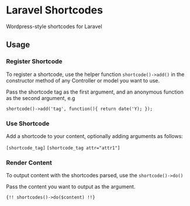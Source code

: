 # Laravel Shortcodes
Wordpress-style shortcodes for Laravel

## Usage
### Register Shortcode
To register a shortcode, use the helper function `shortcode()->add()` in the constructor method of any Controller or model you want to use.

Pass the shortcode tag as the first argument, and an anonymous function as the second argument, e.g

`shortcode()->add('tag', function(){ return date('Y); });`

### Use Shortcode
Add a shortcode to your content, optionally adding arguments as follows:

`[shortcode_tag]`
`[shortcode_tag attr="attr1"]`

### Render Content
To output content with the shortcodes parsed, use the `shortcode()->do()`

Pass the content you want to output as the argument.

`{!! shortcodes()->do($content) !!}`

